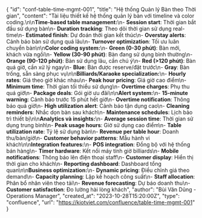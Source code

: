 {
  "id": "conf-table-time-mgmt-001",
  "title": "Hệ thống Quản lý Bàn theo Thời gian",
  "content": "Tài liệu thiết kế hệ thống quản lý bàn với timeline và color coding.\n\n**Time-based table management:**\n- **Session start**: Thời gian bắt đầu sử dụng bàn\n- **Duration tracking**: Theo dõi thời gian sử dụng real-time\n- **Estimated finish**: Dự đoán thời gian kết thúc\n- **Overstay alerts**: Cảnh báo bàn sử dụng quá lâu\n- **Turnover optimization**: Tối ưu luân chuyển bàn\n\n**Color coding system:**\n- **Green (0-30 phút)**: Bàn mới, khách vừa ngồi\n- **Yellow (30-90 phút)**: Bàn đang sử dụng bình thường\n- **Orange (90-120 phút)**: Bàn sử dụng lâu, cần chú ý\n- **Red (>120 phút)**: Bàn quá giờ, cần xử lý ngay\n- **Blue**: Bàn được reserve/đặt trước\n- **Gray**: Bàn trống, sẵn sàng phục vụ\n\n**Billiards/Karaoke specialization:**\n- **Hourly rates**: Giá theo giờ khác nhau\n- **Peak hour pricing**: Giá giờ cao điểm\n- **Minimum time**: Thời gian tối thiểu sử dụng\n- **Overtime charges**: Phụ thu quá giờ\n- **Package deals**: Gói giờ ưu đãi\n\n**Alert system:**\n- **15-minute warning**: Cảnh báo trước 15 phút hết giờ\n- **Overtime notification**: Thông báo quá giờ\n- **High utilization alert**: Cảnh báo tận dụng cao\n- **Cleaning reminders**: Nhắc dọn bàn sau khách\n- **Maintenance schedules**: Lịch bảo trì thiết bị\n\n**Analytics và insights:**\n- **Average session time**: Thời gian sử dụng trung bình\n- **Peak usage hours**: Giờ sử dụng cao điểm\n- **Table utilization rate**: Tỷ lệ sử dụng bàn\n- **Revenue per table hour**: Doanh thu/bàn/giờ\n- **Customer behavior patterns**: Mẫu hành vi khách\n\n**Integration features:**\n- **POS integration**: Đồng bộ với hệ thống bán hàng\n- **Timer hardware**: Kết nối máy tính giờ billiards\n- **Mobile notifications**: Thông báo lên điện thoại staff\n- **Customer display**: Hiển thị thời gian cho khách\n- **Reporting dashboard**: Dashboard tổng quan\n\n**Business optimization:**\n- **Dynamic pricing**: Điều chỉnh giá theo demand\n- **Capacity planning**: Lập kế hoạch công suất\n- **Staff allocation**: Phân bổ nhân viên theo tải\n- **Revenue forecasting**: Dự báo doanh thu\n- **Customer satisfaction**: Đo lường hài lòng khách",
  "author": "Bùi Văn Dũng - Operations Manager",
  "created_at": "2023-10-28T15:20:00Z",
  "type": "confluence",
  "url": "https://kiotviet.com/confluence/table-time-mgmt-001"
}